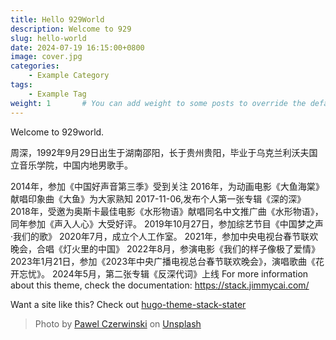 ```yaml
---
title: Hello 929World
description: Welcome to 929
slug: hello-world
date: 2024-07-19 16:15:00+0800
image: cover.jpg
categories:
    - Example Category
tags:
    - Example Tag
weight: 1       # You can add weight to some posts to override the default sorting (date descending)
---
```


Welcome to 929world. 

周深，1992年9月29日出生于湖南邵阳，长于贵州贵阳，毕业于乌克兰利沃夫国立音乐学院，中国内地男歌手。

2014年，参加《中国好声音第三季》受到关注
2016年，为动画电影《大鱼海棠》献唱印象曲《大鱼》为大家熟知
2017-11-06,发布个人第一张专辑《深的深》
2018年，受邀为奥斯卡最佳电影《水形物语》献唱同名中文推广曲《水形物语》，同年参加《声入人心》大受好评。
2019年10月27日，参加综艺节目《中国梦之声·我们的歌》
2020年7月，成立个人工作室。
2021年，参加中央电视台春节联欢晚会，合唱《灯火里的中国》
2022年8月，参演电影《我们的样子像极了爱情》
2023年1月21日，参加《2023年中央广播电视总台春节联欢晚会》，演唱歌曲《花开忘忧》。
2024年5月，第二张专辑《反深代词》上线
For more information about this theme, check the documentation: https://stack.jimmycai.com/

Want a site like this? Check out [hugo-theme-stack-stater](https://github.com/CaiJimmy/hugo-theme-stack-starter)

> Photo by [Pawel Czerwinski](https://unsplash.com/@pawel_czerwinski) on [Unsplash](https://unsplash.com/)